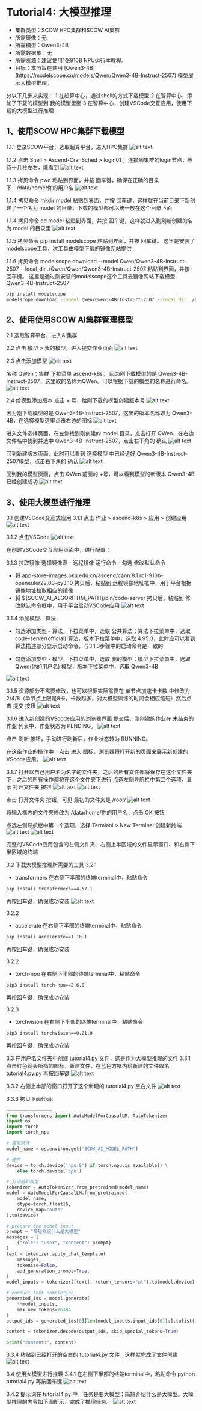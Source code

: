 # Tutorial4: 大模型推理

* 集群类型：SCOW HPC集群和SCOW AI集群
* 所需镜像：无
* 所需模型：Qwen3-4B
* 所需数据集：无
* 所需资源：建议使用1张910B NPU运行本教程。
* 目标：本节旨在使用 [Qwen3-4B] (https://modelscope.cn/models/Qwen/Qwen3-4B-Instruct-2507) 模型展示大模型推理。

分以下几步来实现：
1.在超算中心，通过shell的方式下载模型
2.在智算中心，添加了下载的模型到 我的模型里面
3.在智算中心，创建VSCode交互应用，使用下载的大模型进行推理

## 1、使用SCOW HPC集群下载模型

1.1.1 登录SCOW平台，选取超算平台，进入HPC集群
![alt text](image.png)

1.1.2 点击 Shell > Ascend-CranSched > login01 ，连接到集群的login节点，等待十几秒左右，能看到
![alt text](image-17.png)

1.1.3 拷贝命令 pwd 粘贴到界面，并按 回车键，确保在正确的目录下：/data/home/你的用户名
![alt text](image-18.png)

1.1.4 拷贝命令 mkdir model 粘贴到界面，并按 回车键，这样就在当前目录下新创建了一个名为 model 的目录，下载的模型都可以统一放在这个目录下面

1.1.4 拷贝命令 cd model 粘贴到界面，并按 回车键，这样就进入到刚新创建的名为 model 的目录里
![alt text](image-19.png)

1.1.5 拷贝命令 pip install modelscope 粘贴到界面，并按 回车键。
这里是安装了modelscope工具，次工具由模型下载的镜像网站提供

1.1.6 拷贝命令 modelscope download --model Qwen/Qwen3-4B-Instruct-2507 --local_dir ./Qwen/Qwen/Qwen3-4B-Instruct-2507 粘贴到界面，并按 回车键。
这里是通过刚安装的modelscope这个工具去镜像网站下载模型 Qwen3-4B-Instruct-2507

```bash
pip install modelscope
modelscope download --model Qwen/Qwen3-4B-Instruct-2507 --local_dir ./Qwen/Qwen/Qwen3-4B-Instruct-2507
```

## 2、使用使用SCOW AI集群管理模型
2.1 选取智算平台，进入AI集群

2.2 点击 模型 > 我的模型，进入提交作业页面
![alt text](image-9.png)

2.3 点击添加模型
![alt text](image-10.png)

名称 QWen；集群 下拉菜单 ascend-k8s。
因为刚下载模型的是 Qwen3-4B-Instruct-2507，这里取的名称为QWen。可以根据下载的模型的名称进行命名。
![alt text](image-11.png)


2.4 给模型添加版本
点击 + 号，给刚下载的模型创建版本号
![alt text](image-12.png)

因为刚下载模型的是 Qwen3-4B-Instruct-2507，这里的版本名称取为 Qwen3-4B，在选择模型这里点击右边的图标
![alt text](image-13.png)

进入文件选择页面，在左侧找到刚创建的 model 目录，点击打开 QWen，在右边文件名中找到并选中 Qwen3-4B-Instruct-2507，点击右下角的 确认
![alt text](image-14.png)

回到新建版本页面，此时可以看到 选择模型 中已经选好 Qwen3-4B-Instruct-2507模型，点击右下角的 确认
![alt text](image-15.png)

回到我的模型页面，点击 QWen 前面的 +号，可以看到模型的新版本 Qwen3-4B 已经创建成功
![alt text](image-16.png)

## 3、使用大模型进行推理

3.1 创建VSCode交互式应用
3.1.1 点击 作业 > ascend-k8s > 应用 > 创建应用
![alt text](image-20.png)

3.1.2 点击VSCode
![alt text](image-21.png)

在创建VSCode交互应用页面中，进行配置：

3.1.3 拉取镜像
选择镜像源 - 远程镜像
运行命令 - 勾选 修改默认命令
* 将 app-store-images.pku.edu.cn/ascend/cann:8.1.rc1-910b-openeuler22.03-py3.10 拷贝后，粘贴到 远程镜像地址框中，用于平台根据镜像地址拉取相应的镜像
* 将 ${SCOW_AI_ALGORITHM_PATH}/bin/code-server 拷贝后，粘贴到 修改默认命令框中，用于平台启动VSCode应用
![alt text](image-22.png)

3.1.4 添加模型、算法
* 勾选添加类型 - 算法，下拉菜单中，选取 公共算法；算法下拉菜单中，选取 code-server(official) 算法，版本下拉菜单中，选取 4.95.3，此时应可以看到算法描述部分显示启动命令，与3.1.3步骤中的启动命令是一致的

* 勾选添加类型 - 模型，下拉菜单中，选取 我的模型；模型下拉菜单中，选取 Qwen(你的用户名) 模型，版本下拉菜单中，选取 Qwen3-4B

![alt text](image-23.png)

3.1.5 资源部分不需要修改，也可以根据实际需要在 单节点加速卡卡数 中修改为2/4/8（单节点上限是8卡，卡数越多，对大模型训练的时间会相应缩短）然后点击 提交 按钮
![alt text](image-24.png)

3.1.6 进入新创建的VScode应用的浏览器界面
提交后，刚创建的作业在 未结束的作业 列表中，作业状态为 PENDING。
![alt text](image-26.png)

点击 刷新 按钮，手动进行刷新后，作业状态转为 RUNNING。

在这条作业的操作中，点击 进入 图标，浏览器将打开新的页面来展示新创建的VScode应用。
![alt text](image-25.png)

3.1.7 打开以自己用户名为名字的文件夹，之后的所有文件都将保存在这个文件夹下，之后的所有操作都将在这个文件夹下进行
点选左侧导航栏中第二个选项，显示 打开文件夹 按钮
![alt text](../tutorial_scow_for_ai.assets/1.1.8-open-folder-icon.png)
![alt text](../tutorial_scow_for_ai.assets/1.1.8-open-folder.png)

点击 打开文件夹 按钮，可见 最初的文件夹是 /root/
![alt text](../tutorial_scow_for_ai.assets/1.1.8-open-folder-root.png)

将输入框内的文件夹修改为 /data/home/你的用户名，点击 OK 按钮

点选左侧导航栏中第一个选项，选择 Termianl > New Terminal 创建新终端
![alt text](../tutorial_scow_for_ai.assets/1.1.8-terminal-icon.png)
![alt text](../tutorial_scow_for_ai.assets/1.1.8-create-terminal.png)

完整的VSCode应用包含的左侧文件夹、右侧上半区域的文件显示窗口、和右侧下半区域的终端

3.2 下载大模型推理所需要的工具
3.2.1 
* transformers 在右侧下半部的终端terminal中，粘贴命令 
```bash
pip install transformers==4.57.1 
```
再按回车键，确保成功安装
![alt text](image-27.png)

3.2.2
* accelerate 在右侧下半部的终端terminal中，粘贴命令 
```bash
pip install accelerate==1.10.1 
```
再按回车键，确保成功安装

3.2.2
* torch-npu 在右侧下半部的终端terminal中，粘贴命令 
```bash
pip3 install torch-npu==2.6.0
```
再按回车键，确保成功安装

3.2.3
* torchvision 在右侧下半部的终端terminal中，粘贴命令 
```bash
pip3 install torchvision==0.21.0 
```
再按回车键，确保成功安装

3.3 在用户名文件夹中创建 tutorial4.py 文件，这是作为大模型推理的文件
3.3.1 点击红色箭头所指的图标，新建文件，在蓝色方框内给新建的文件取名 tutorial4.py.py 再按回车键
![alt text](image-29.png)

3.3.2 右侧上半部的窗口打开了这个新建的 tutorial4.py 空白文件
![alt text](image-30.png)

3.3.3 拷贝下面代码:
```python
—————————————————
from transformers import AutoModelForCausalLM, AutoTokenizer
import os
import torch
import torch_npu

# 模型路径
model_name = os.environ.get('SCOW_AI_MODEL_PATH')

# 硬件
device = torch.device('npu:0') if torch.npu.is_available() \
    else torch.device('cpu')

# 分词器和模型
tokenizer = AutoTokenizer.from_pretrained(model_name)
model = AutoModelForCausalLM.from_pretrained(
    model_name,
    dtype=torch.float16,
    device_map="auto"
).to(device)

# prepare the model input
prompt = "简短介绍什么是大模型"
messages = [
    {"role": "user", "content": prompt}
]
text = tokenizer.apply_chat_template(
    messages,
    tokenize=False,
    add_generation_prompt=True,
)
model_inputs = tokenizer([text], return_tensors="pt").to(model.device)

# conduct text completion
generated_ids = model.generate(
    **model_inputs,
    max_new_tokens=16384
)
output_ids = generated_ids[0][len(model_inputs.input_ids[0]):].tolist() 

content = tokenizer.decode(output_ids, skip_special_tokens=True)

print("content:", content)
```
3.3.4 粘贴到已经打开的空白的 tutorial4.py 文件，这样就完成了文件创建
![alt text](image-31.png)

3.4 使用大模型进行推理
3.4.1 在右侧下半部的终端terminal中，粘贴命令 python tutorial4.py 再按回车键
![alt text](image-32.png)

3.4.2 提示词在 tutorial4.py 中，任务是要大模型：简短介绍什么是大模型。大模型推理的内容如下图所示，完成了推理任务。
![alt text](image-33.png)